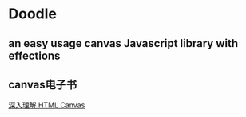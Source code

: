 # Doodle

## an easy usage canvas Javascript library with effections

## canvas电子书
[深入理解 HTML Canvas](https://loshafee.github.io/canvasdeepdive-book/zh-cn/text/title.html)